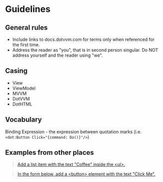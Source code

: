 Guidelines
==========

General rules
-------------

- Include links to docs.dotvvm.com for terms only when referenced for the first time.
- Address the reader as "you", that is in second person singular. Do NOT address yourself and the reader using "we".


Casing
------

- View
- ViewModel
- MVVM
- DotVVM
- DotHTML


Vocabulary
----------

Binding Expression - the expression between quotation marks (i.e. `<dot:Button Click="{command: Do()}"/>`)

Examples from other places
--------------------------

> [Add a list item with the text "Coffee" inside the \<ul>.](https://www.w3schools.com/html/exercise.asp?filename=exercise_html_lists1)

> [In the form below, add a \<button> element with the text "Click Me".](https://www.w3schools.com/html/exercise.asp?filename=exercise_html_form_input_types4)
